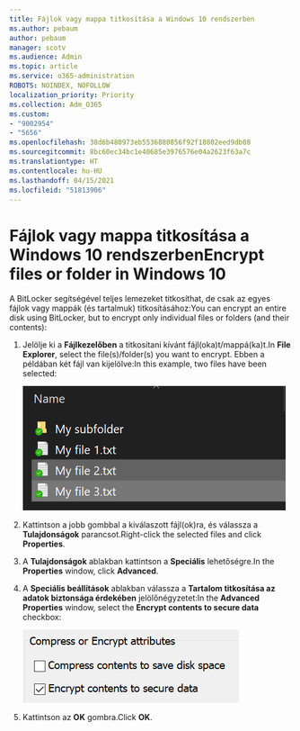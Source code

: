 ```yaml
---
title: Fájlok vagy mappa titkosítása a Windows 10 rendszerben
ms.author: pebaum
author: pebaum
manager: scotv
ms.audience: Admin
ms.topic: article
ms.service: o365-administration
ROBOTS: NOINDEX, NOFOLLOW
localization_priority: Priority
ms.collection: Adm_O365
ms.custom:
- "9002954"
- "5656"
ms.openlocfilehash: 38d6b480973eb5536880856f92f18802eed9db08
ms.sourcegitcommit: 8bc60ec34bc1e40685e3976576e04a2623f63a7c
ms.translationtype: HT
ms.contentlocale: hu-HU
ms.lasthandoff: 04/15/2021
ms.locfileid: "51813906"
---
```

# <a name="encrypt-files-or-folder-in-windows-10"></a><span data-ttu-id="6a625-102">Fájlok vagy mappa titkosítása a Windows 10 rendszerben</span><span class="sxs-lookup"><span data-stu-id="6a625-102">Encrypt files or folder in Windows 10</span></span>

<span data-ttu-id="6a625-103">A BitLocker segítségével teljes lemezeket titkosíthat, de csak az egyes fájlok vagy mappák (és tartalmuk) titkosításához:</span><span class="sxs-lookup"><span data-stu-id="6a625-103">You can encrypt an entire disk using BitLocker, but to encrypt only individual files or folders (and their contents):</span></span>

1. <span data-ttu-id="6a625-104">Jelölje ki a **Fájlkezelőben** a titkosítani kívánt fájl(oka)t/mappá(ka)t.</span><span class="sxs-lookup"><span data-stu-id="6a625-104">In **File Explorer**, select the file(s)/folder(s) you want to encrypt.</span></span> <span data-ttu-id="6a625-105">Ebben a példában két fájl van kijelölve:</span><span class="sxs-lookup"><span data-stu-id="6a625-105">In this example, two files have been selected:</span></span>

    ![Fájlok vagy mappák kijelölése titkosításhoz](media/select-for-encrypting.png)

2. <span data-ttu-id="6a625-107">Kattintson a jobb gombbal a kiválaszott fájl(ok)ra, és válassza a **Tulajdonságok** parancsot.</span><span class="sxs-lookup"><span data-stu-id="6a625-107">Right-click the selected files and click **Properties**.</span></span>

3. <span data-ttu-id="6a625-108">A **Tulajdonságok** ablakban kattintson a **Speciális** lehetőségre.</span><span class="sxs-lookup"><span data-stu-id="6a625-108">In the **Properties** window, click **Advanced**.</span></span>

4. <span data-ttu-id="6a625-109">A **Speciális beállítások** ablakban válassza a **Tartalom titkosítása az adatok biztonsága érdekében** jelölőnégyzetet:</span><span class="sxs-lookup"><span data-stu-id="6a625-109">In the **Advanced Properties** window, select the **Encrypt contents to secure data** checkbox:</span></span>

    ![Tartalom titkosítása](media/encrypt-contents.png)

5. <span data-ttu-id="6a625-111">Kattintson az **OK** gombra.</span><span class="sxs-lookup"><span data-stu-id="6a625-111">Click **OK**.</span></span>
